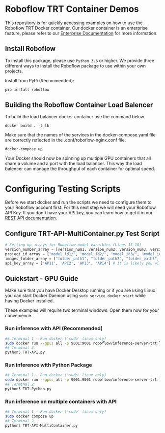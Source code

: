 # Roboflow TRT Container Demos

This repository is for quickly accessing examples on how to use the Roboflow TRT Docker container. Our docker container is an enterprise feature, please refer to our [Enterprise Documentation](https://docs.roboflow.com/inference/enterprise/) for more information.

## Install Roboflow

To install this package, please use `Python 3.6` or higher. We provide three different ways to install the Roboflow
package to use within your own projects.

Install from PyPi (Recommended):

```bash
pip install roboflow
```

## Building the Roboflow Container Load Balencer

To build the load balancer docker container use the command below.

```
docker build . -t lb
```

Make sure that the names of the services in the docker-compose.yaml file are correctly reflected in the .conf/roboflow-nginx.conf file.

```
docker-compose up
```

Your Docker should now be spinning up multiple GPU containers that all share a volume and a port with the load balancer. This way the load balencer can manage the throughput of each container for optimal speed.

# Configuring Testing Scripts

Before we start docker and run the scripts we need to configure them to your Roboflow account first. For this next step we will need your Roboflow API Key. If you don't have your API key, you can learn how to get it in our [REST API documentation.](https://docs.roboflow.com/rest-api#obtaining-your-api-key)

## Configure TRT-API-MultiContainer.py Test Script

```python
# Setting up arrays for Roboflow model varaibles (Lines 15-18)
version_number_array = [version_num1, version_num2, version_num3, version_num4]
project_id_array = ["model_id1/", "model_id2/", "model_id3/", "model_id4/"]
images_folder_array = ["folder_path1", "folder_path2", "folder_path3", "folder_path4"]
api_key_array = ['API1', 'API2', 'API3', 'API4'] # It is likely you will have the same API keys
```


## Quickstart - GPU Guide

Make sure that you have Docker Desktop running or if you are using Linux you can start Docker Daemon using `sudo service docker start` while having Docker installed.

These examples will require two terminal windows. Open them now for your convenience.


### Run inference with API (Recommended)

```bash
## Terminal 1 - Run docker ('sudo' linux only)
sudo docker run --gpus all -p 9001:9001 roboflow/inference-server-trt:latest
## Terminal 2
python3 TRT-API.py
```

### Run inference with Python Package

```bash
## Terminal 1 - Run docker ('sudo' linux only)
sudo docker run --gpus all -p 9001:9001 roboflow/inference-server-trt:latest
## Terminal 2
python3 TRT-Python.py
```

### Run inference on multiple containers with API

```bash
## Terminal 1 - Run docker ('sudo' linux only)
sudo docker compose up
## Terminal 2
python3 TRT-API-MultiContainer.py
```

